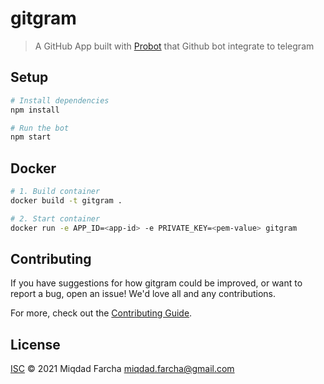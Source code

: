 # gitgram

> A GitHub App built with [Probot](https://github.com/probot/probot) that Github bot integrate to telegram

## Setup

```sh
# Install dependencies
npm install

# Run the bot
npm start
```

## Docker

```sh
# 1. Build container
docker build -t gitgram .

# 2. Start container
docker run -e APP_ID=<app-id> -e PRIVATE_KEY=<pem-value> gitgram
```

## Contributing

If you have suggestions for how gitgram could be improved, or want to report a bug, open an issue! We'd love all and any contributions.

For more, check out the [Contributing Guide](CONTRIBUTING.md).

## License

[ISC](LICENSE) © 2021 Miqdad Farcha <miqdad.farcha@gmail.com>
